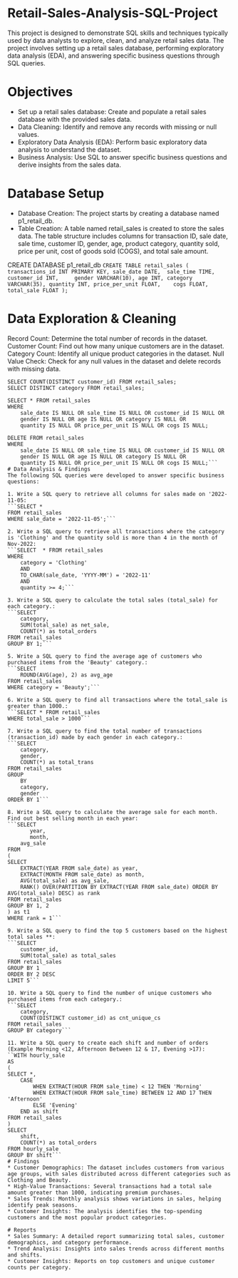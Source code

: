 # Retail-Sales-Analysis-SQL-Project
This project is designed to demonstrate SQL skills and techniques typically used by data analysts to explore, clean, and analyze retail sales data. The project involves setting up a retail sales database, performing exploratory data analysis (EDA), and answering specific business questions through SQL queries.
# Objectives
* Set up a retail sales database: Create and populate a retail sales database with the provided sales data.
* Data Cleaning: Identify and remove any records with missing or null values.
* Exploratory Data Analysis (EDA): Perform basic exploratory data analysis to understand the dataset.
* Business Analysis: Use SQL to answer specific business questions and derive insights from the sales data.
# Database Setup
* Database Creation: The project starts by creating a database named p1_retail_db.
* Table Creation: A table named retail_sales is created to store the sales data. The table structure includes columns for transaction ID, sale date, sale time, customer ID, gender, age, product category, quantity sold, price per unit, cost of goods sold (COGS), and total sale amount.

CREATE DATABASE p1_retail_db
``CREATE TABLE retail_sales
(
    transactions_id INT PRIMARY KEY,
    sale_date DATE,	
    sale_time TIME,
    customer_id INT,	
    gender VARCHAR(10),
    age INT,
    category VARCHAR(35),
    quantity INT,
    price_per_unit FLOAT,	
    cogs FLOAT,
    total_sale FLOAT
);``

# Data Exploration & Cleaning
Record Count: Determine the total number of records in the dataset.
Customer Count: Find out how many unique customers are in the dataset.
Category Count: Identify all unique product categories in the dataset.
Null Value Check: Check for any null values in the dataset and delete records with missing data.
```SELECT COUNT(*) FROM retail_sales;
SELECT COUNT(DISTINCT customer_id) FROM retail_sales;
SELECT DISTINCT category FROM retail_sales;

SELECT * FROM retail_sales
WHERE 
    sale_date IS NULL OR sale_time IS NULL OR customer_id IS NULL OR 
    gender IS NULL OR age IS NULL OR category IS NULL OR 
    quantity IS NULL OR price_per_unit IS NULL OR cogs IS NULL;

DELETE FROM retail_sales
WHERE 
    sale_date IS NULL OR sale_time IS NULL OR customer_id IS NULL OR 
    gender IS NULL OR age IS NULL OR category IS NULL OR 
    quantity IS NULL OR price_per_unit IS NULL OR cogs IS NULL;```
# Data Analysis & Findings
The following SQL queries were developed to answer specific business questions:

1. Write a SQL query to retrieve all columns for sales made on '2022-11-05:
```SELECT *
FROM retail_sales
WHERE sale_date = '2022-11-05';```

2. Write a SQL query to retrieve all transactions where the category is 'Clothing' and the quantity sold is more than 4 in the month of Nov-2022:
```SELECT  * FROM retail_sales
WHERE 
    category = 'Clothing'
    AND 
    TO_CHAR(sale_date, 'YYYY-MM') = '2022-11'
    AND
    quantity >= 4;```
   
3. Write a SQL query to calculate the total sales (total_sale) for each category.:
```SELECT 
    category,
    SUM(total_sale) as net_sale,
    COUNT(*) as total_orders
FROM retail_sales
GROUP BY 1;```

5. Write a SQL query to find the average age of customers who purchased items from the 'Beauty' category.:
```SELECT
    ROUND(AVG(age), 2) as avg_age
FROM retail_sales
WHERE category = 'Beauty';```

6. Write a SQL query to find all transactions where the total_sale is greater than 1000.:
```SELECT * FROM retail_sales
WHERE total_sale > 1000```

7. Write a SQL query to find the total number of transactions (transaction_id) made by each gender in each category.:
```SELECT 
    category,
    gender,
    COUNT(*) as total_trans
FROM retail_sales
GROUP 
    BY 
    category,
    gender
ORDER BY 1```

8. Write a SQL query to calculate the average sale for each month. Find out best selling month in each year:
```SELECT 
       year,
       month,
    avg_sale
FROM 
(    
SELECT 
    EXTRACT(YEAR FROM sale_date) as year,
    EXTRACT(MONTH FROM sale_date) as month,
    AVG(total_sale) as avg_sale,
    RANK() OVER(PARTITION BY EXTRACT(YEAR FROM sale_date) ORDER BY AVG(total_sale) DESC) as rank
FROM retail_sales
GROUP BY 1, 2
) as t1
WHERE rank = 1```

9. Write a SQL query to find the top 5 customers based on the highest total sales **:
```SELECT 
    customer_id,
    SUM(total_sale) as total_sales
FROM retail_sales
GROUP BY 1
ORDER BY 2 DESC
LIMIT 5```

10. Write a SQL query to find the number of unique customers who purchased items from each category.:
```SELECT 
    category,    
    COUNT(DISTINCT customer_id) as cnt_unique_cs
FROM retail_sales
GROUP BY category```

11. Write a SQL query to create each shift and number of orders (Example Morning <12, Afternoon Between 12 & 17, Evening >17):
``WITH hourly_sale
AS
(
SELECT *,
    CASE
        WHEN EXTRACT(HOUR FROM sale_time) < 12 THEN 'Morning'
        WHEN EXTRACT(HOUR FROM sale_time) BETWEEN 12 AND 17 THEN 'Afternoon'
        ELSE 'Evening'
    END as shift
FROM retail_sales
)
SELECT 
    shift,
    COUNT(*) as total_orders    
FROM hourly_sale
GROUP BY shift```
# Findings
* Customer Demographics: The dataset includes customers from various age groups, with sales distributed across different categories such as Clothing and Beauty.
* High-Value Transactions: Several transactions had a total sale amount greater than 1000, indicating premium purchases.
* Sales Trends: Monthly analysis shows variations in sales, helping identify peak seasons.
* Customer Insights: The analysis identifies the top-spending customers and the most popular product categories.

# Reports
* Sales Summary: A detailed report summarizing total sales, customer demographics, and category performance.
* Trend Analysis: Insights into sales trends across different months and shifts.
* Customer Insights: Reports on top customers and unique customer counts per category.
